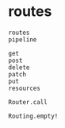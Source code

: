 # routes

```@docs
routes
pipeline
```

```@docs
get
post
delete
patch
put
resources
```

```@docs
Router.call
```

```@docs
Routing.empty!
```
